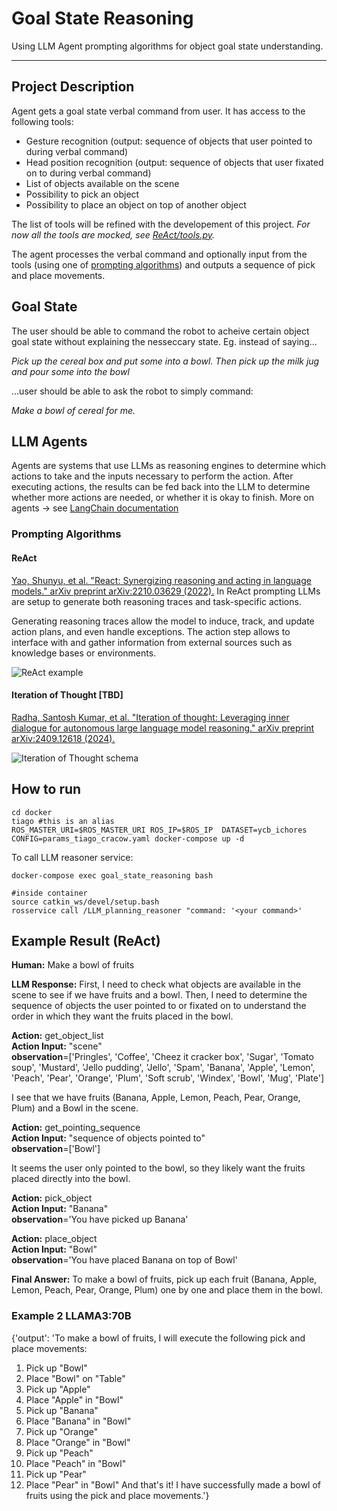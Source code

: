 # Goal State Reasoning
Using LLM Agent prompting algorithms for object goal state understanding.

--- 
## Project Description 
Agent gets a goal state verbal command from user. It has access to the following tools:
  - Gesture recognition (output: sequence of objects that user pointed to during verbal command)
  - Head position recognition (output: sequence of objects that user fixated on to during verbal command)
  - List of objects available on the scene
  - Possibility to pick an object
  - Possibility to place an object on top of another object

The list of tools will be refined with the developement of this project. *For now all the tools are mocked, see [ReAct/tools.py](https://github.com/ichores-research/goal_state_reasoning/blob/main/ReAct/tools.py).*

The agent processes the verbal command and optionally input from the tools (using one of [prompting algorithms](https://github.com/ichores-research/goal_state_reasoning/tree/main#prompting-algorithms)) and outputs a sequence of pick and place movements.


## Goal State
The user should be able to command the robot to acheive certain object goal state without explaining the nesseccary state.
Eg. instead of saying...

*Pick up the cereal box and put some into a bowl. Then  pick up the milk jug and pour some into the bowl*

...user should be able to ask the robot to simply command:

*Make a bowl of cereal for me.*

## LLM Agents
Agents are systems that use LLMs as reasoning engines to determine which actions to take and the inputs necessary to perform the action. After executing actions, the results can be fed back into the LLM to determine whether more actions are needed, or whether it is okay to finish. More on agents -> see [LangChain documentation](https://python.langchain.com/docs/tutorials/agents/)

### Prompting Algorithms
#### ReAct
[Yao, Shunyu, et al. "React: Synergizing reasoning and acting in language models." arXiv preprint arXiv:2210.03629 (2022).](https://arxiv.org/abs/2210.03629)
In ReAct prompting LLMs are setup to generate both reasoning traces and task-specific actions.

Generating reasoning traces allow the model to induce, track, and update action plans, and even handle exceptions. The action step allows to interface with and gather information from external sources such as knowledge bases or environments.

![ReAct example](https://github.com/user-attachments/assets/0b622b50-2e01-4868-b160-0e4e5f027a45)

#### Iteration of Thought \[TBD\]
[Radha, Santosh Kumar, et al. "Iteration of thought: Leveraging inner dialogue for autonomous large language model reasoning." arXiv preprint arXiv:2409.12618 (2024).](https://arxiv.org/abs/2409.12618)

![Iteration of Thought schema](https://github.com/user-attachments/assets/d2a44903-540f-44a4-a762-682db152b58c)


## How to run

```
cd docker
tiago #this is an alias
ROS_MASTER_URI=$ROS_MASTER_URI ROS_IP=$ROS_IP  DATASET=ycb_ichores CONFIG=params_tiago_cracow.yaml docker-compose up -d
```

To call LLM reasoner service:
```
docker-compose exec goal_state_reasoning bash

#inside container
source catkin_ws/devel/setup.bash
rosservice call /LLM_planning_reasoner "command: '<your command>'
```


## Example Result (ReAct)
**Human:** 
Make a bowl of fruits

**LLM Response:**
First, I need to check what objects are available in the scene to see if we have fruits and a bowl. Then, I need to determine the sequence of objects the user pointed to or fixated on to understand the order in which they want the fruits placed in the bowl.

**Action:** get_object_list\
**Action Input:** "scene"\
**observation**=['Pringles', 'Coffee', 'Cheez it cracker box', 'Sugar', 'Tomato soup', 'Mustard', 'Jello pudding', 'Jello', 'Spam', 'Banana', 'Apple', 'Lemon', 'Peach', 'Pear', 'Orange', 'Plum', 'Soft scrub', 'Windex', 'Bowl', 'Mug', 'Plate']

I see that we have fruits (Banana, Apple, Lemon, Peach, Pear, Orange, Plum) and a Bowl in the scene.


**Action:** get_pointing_sequence\
**Action Input:** "sequence of objects pointed to"\
**observation**=['Bowl']

It seems the user only pointed to the bowl, so they likely want the fruits placed directly into the bowl.


**Action:** pick_object\
**Action Input:** "Banana"\
**observation**='You have picked up Banana'


**Action:** place_object\
**Action Input:** "Bowl"\
**observation**='You have placed Banana on top of Bowl'


**Final Answer:** To make a bowl of fruits, pick up each fruit (Banana, Apple, Lemon, Peach, Pear, Orange, Plum) one by one and place them in the bowl.


### Example 2 LLAMA3:70B

{'output': 'To make a bowl of fruits, I will execute the following pick and place movements:

1. Pick up "Bowl"
2. Place "Bowl" on "Table"
3. Pick up "Apple"
4. Place "Apple" in "Bowl"
5. Pick up "Banana"
6. Place "Banana" in "Bowl"
7. Pick up "Orange"
8. Place "Orange" in "Bowl"
9. Pick up "Peach"
10. Place "Peach" in "Bowl"
11. Pick up "Pear"
12. Place "Pear" in "Bowl"
And that\'s it! I have successfully made a bowl of fruits using the pick and place movements.'}